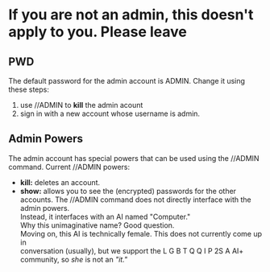 # If you are not an admin, this doesn't apply to you. Please leave




## PWD
The default password for the admin account is ADMIN. Change it using these steps:
1. use //ADMIN to **kill** the admin acount
2. sign in with a new account whose username is admin.

## Admin Powers
The admin account has special powers that can be used using the //ADMIN command.
Current //ADMIN powers:
- **kill:** deletes an account.
- **show:** allows you to see the (encrypted) passwords for the other accounts.
The //ADMIN command does not directly interface with the admin powers.\
Instead, it interfaces with an AI named "Computer."\
Why this unimaginative name? Good question.\
Moving on, this AI is technically female. This does not currently come up in\
conversation (usually), but we support the L G B T Q Q I P 2S A AI+ community, so *she* is not an *"it."*